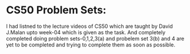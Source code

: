 # CS50 Problem Sets:
I had listned to the lecture videos of CS50 which are taught by David J.Malan upto week-04 which is given as the task.
And completely completed doing problem sets-0,1,2,3(a) and probelem set 3(b) and 4 are yet to be completed and trying to complete them as soon as possible.

